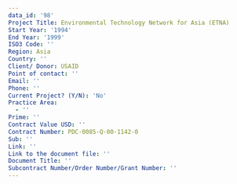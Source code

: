 ```yaml
---
data_id: '98'
Project Title: Environmental Technology Network for Asia (ETNA)
Start Year: '1994'
End Year: '1999'
ISO3 Code: ''
Region: Asia
Country: ''
Client/ Donor: USAID
Point of contact: ''
Email: ''
Phone: ''
Current Project? (Y/N): 'No'
Practice Area:
  - ''
Prime: ''
Contract Value USD: ''
Contract Number: PDC-0085-Q-00-1142-0
Sub: ''
Link: ''
Link to the document file: ''
Document Title: ''
Subcontract Number/Order Number/Grant Number: ''
---
```


